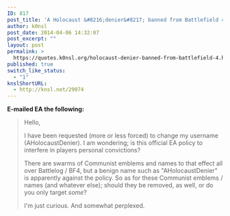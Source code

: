 ```yaml
---
ID: 817
post_title: 'A Holocaust &#8216;denier&#8217; banned from Battlefield 4'
author: k0nsl
post_date: 2014-04-06 14:32:07
post_excerpt: ""
layout: post
permalink: >
  https://quotes.k0nsl.org/holocaust-denier-banned-from-battlefield-4.html
published: true
switch_like_status:
  - "1"
knslShortURL:
  - http://knsl.net/29074
---
```

<strong>E-mailed EA the following:</strong>

<blockquote>Hello,

I have been requested (more or less forced) to change my username (AHolocaustDenier). I am wondering; is this official EA policy to interfere in players personal convictions?

There are swarms of Communist emblems and names to that effect all over Battlelog / BF4, but a benign name such as "AHolocaustDenier" is apparently against the policy. So as for these Communist emblems / names (and whatever else); should they be removed, as well, or do you only target <em>some</em>?

I'm just curious. And somewhat perplexed.</blockquote>
